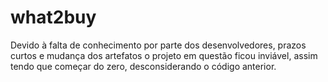 # what2buy
Devido à falta de conhecimento por parte dos desenvolvedores, prazos curtos e mudança dos artefatos o projeto em questão ficou inviável, assim tendo que começar do zero, desconsiderando o código anterior.
